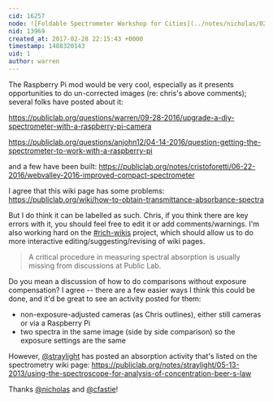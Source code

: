 ```yaml
---
cid: 16257
node: ![Foldable Spectrometer Workshop for Cities](../notes/nicholas/02-28-2017/foldable-spectrometer-workshop-for-cities)
nid: 13969
created_at: 2017-02-28 22:15:43 +0000
timestamp: 1488320143
uid: 1
author: warren
---
```


The Raspberry Pi mod would be very cool, especially as it presents opportunities to do un-corrected images (re: chris's above comments); several folks have posted about it:

https://publiclab.org/questions/warren/09-28-2016/upgrade-a-diy-spectrometer-with-a-raspberry-pi-camera

https://publiclab.org/questions/anjohn12/04-14-2016/question-getting-the-spectrometer-to-work-with-a-raspberry-pi

and a few have been built: https://publiclab.org/notes/cristoforetti/06-22-2016/webvalley-2016-improved-compact-spectrometer

I agree that this wiki page has some problems: https://publiclab.org/wiki/how-to-obtain-transmittance-absorbance-spectra

But I do think it can be labelled as such. Chris, if you think there are key errors with it, you should feel free to edit it or add comments/warnings. I'm also working hard on the [#rich-wikis](/tag/rich-wikis) project, which should allow us to do more interactive editing/suggesting/revising of wiki pages. 

> A critical procedure in measuring spectral absorption is usually missing from discussions at Public Lab. 

Do you mean a discussion of how to do comparisons without exposure compensation? I agree -- there are a few easier ways I think this could be done, and it'd be great to see an activity posted for them:

* non-exposure-adjusted cameras (as Chris outlines), either still cameras or via a Raspberry Pi
* two spectra in the same image (side by side comparison) so the exposure settings are the same

However, [@straylight](/profile/straylight) has posted an absorption activity that's listed on the spectrometry wiki page: https://publiclab.org/notes/straylight/05-13-2013/using-the-spectroscope-for-analysis-of-concentration-beer-s-law

Thanks [@nicholas](/profile/nicholas) and [@cfastie](/profile/cfastie)!